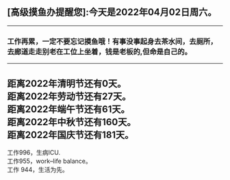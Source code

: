 ## [高级摸鱼办提醒您]:今天是2022年04月02日周六。
---
### 工作再累，一定不要忘记摸鱼哦！有事没事起身去茶水间，去厕所，去廊道走走别老在工位上坐着，钱是老板的,但命是自己的。
---
距离2022年清明节还有0天。  
距离2022年劳动节还有27天。  
距离2022年端午节还有61天。  
距离2022年中秋节还有160天。  
距离2022年国庆节还有181天。  
---
工作996，生病ICU.  
工作955，work–life balance。  
工作 944，生活为先。